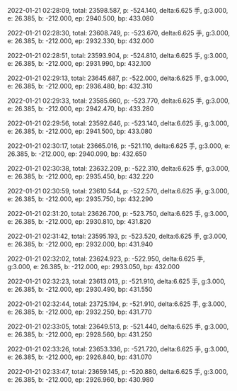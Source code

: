 2022-01-21 02:28:09, total: 23598.587, p: -524.140, delta:6.625 手, g:3.000, e: 26.385, b: -212.000, ep: 2940.500, bp: 433.080

2022-01-21 02:28:30, total: 23608.749, p: -523.670, delta:6.625 手, g:3.000, e: 26.385, b: -212.000, ep: 2932.330, bp: 432.000

2022-01-21 02:28:51, total: 23593.904, p: -524.810, delta:6.625 手, g:3.000, e: 26.385, b: -212.000, ep: 2931.990, bp: 432.100

2022-01-21 02:29:13, total: 23645.687, p: -522.000, delta:6.625 手, g:3.000, e: 26.385, b: -212.000, ep: 2936.480, bp: 432.310

2022-01-21 02:29:33, total: 23585.660, p: -523.770, delta:6.625 手, g:3.000, e: 26.385, b: -212.000, ep: 2942.470, bp: 433.280

2022-01-21 02:29:56, total: 23592.646, p: -523.140, delta:6.625 手, g:3.000, e: 26.385, b: -212.000, ep: 2941.500, bp: 433.080

2022-01-21 02:30:17, total: 23665.016, p: -521.110, delta:6.625 手, g:3.000, e: 26.385, b: -212.000, ep: 2940.090, bp: 432.650

2022-01-21 02:30:38, total: 23632.209, p: -522.310, delta:6.625 手, g:3.000, e: 26.385, b: -212.000, ep: 2935.450, bp: 432.220

2022-01-21 02:30:59, total: 23610.544, p: -522.570, delta:6.625 手, g:3.000, e: 26.385, b: -212.000, ep: 2935.750, bp: 432.290

2022-01-21 02:31:20, total: 23626.700, p: -523.750, delta:6.625 手, g:3.000, e: 26.385, b: -212.000, ep: 2930.810, bp: 431.820

2022-01-21 02:31:42, total: 23595.193, p: -523.520, delta:6.625 手, g:3.000, e: 26.385, b: -212.000, ep: 2932.000, bp: 431.940

2022-01-21 02:32:02, total: 23624.923, p: -522.950, delta:6.625 手, g:3.000, e: 26.385, b: -212.000, ep: 2933.050, bp: 432.000

2022-01-21 02:32:23, total: 23613.013, p: -521.910, delta:6.625 手, g:3.000, e: 26.385, b: -212.000, ep: 2930.490, bp: 431.550

2022-01-21 02:32:44, total: 23725.194, p: -521.910, delta:6.625 手, g:3.000, e: 26.385, b: -212.000, ep: 2932.250, bp: 431.770

2022-01-21 02:33:05, total: 23649.513, p: -521.440, delta:6.625 手, g:3.000, e: 26.385, b: -212.000, ep: 2928.560, bp: 431.250

2022-01-21 02:33:26, total: 23653.336, p: -521.720, delta:6.625 手, g:3.000, e: 26.385, b: -212.000, ep: 2926.840, bp: 431.070

2022-01-21 02:33:47, total: 23659.145, p: -520.880, delta:6.625 手, g:3.000, e: 26.385, b: -212.000, ep: 2926.960, bp: 430.980